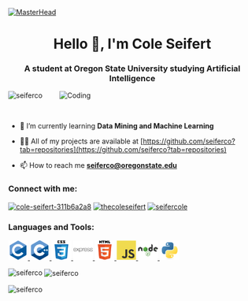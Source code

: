 [![MasterHead](https://png.pngtree.com/thumb_back/fw800/back_our/20190622/ourmid/pngtree-purple-flat-space-planet-banner-background-image_229578.jpg)](https://infowithart.com/wp-content/uploads/2019/01/Cover-image.gif)
<h1 align="center">Hello 👋, I'm Cole Seifert</h1>
<h3 align="center">A student at Oregon State University studying Artificial Intelligence</h3>

<img align="right" alt="Coding" width="400" src="https://miro.medium.com/v2/resize:fit:1360/1*VON9gHTrzeHZbHfXsqfzEA.gif">

<p align="left"> <img src="https://komarev.com/ghpvc/?username=seiferco&label=Profile%20views&color=0e75b6&style=flat" alt="seiferco" /> </p>

<p align="left"> <a href="https://twitter.com/" target="blank"><img src="https://img.shields.io/twitter/follow/?logo=twitter&style=for-the-badge" alt="" /></a> </p>

- 🌱 I’m currently learning **Data Mining and Machine Learning**

- 👨‍💻 All of my projects are available at [https://github.com/seiferco?tab=repositories](https://github.com/seiferco?tab=repositories)

- 📫 How to reach me **seiferco@oregonstate.edu**

<h3 align="left">Connect with me:</h3>
<p align="left">
<a href="https://linkedin.com/in/cole-seifert-311b6a2a8" target="blank"><img align="center" src="https://raw.githubusercontent.com/rahuldkjain/github-profile-readme-generator/master/src/images/icons/Social/linked-in-alt.svg" alt="cole-seifert-311b6a2a8" height="30" width="40" /></a>
<a href="https://instagram.com/thecoleseifert" target="blank"><img align="center" src="https://raw.githubusercontent.com/rahuldkjain/github-profile-readme-generator/master/src/images/icons/Social/instagram.svg" alt="thecoleseifert" height="30" width="40" /></a>
<a href="https://www.leetcode.com/seifercole" target="blank"><img align="center" src="https://raw.githubusercontent.com/rahuldkjain/github-profile-readme-generator/master/src/images/icons/Social/leet-code.svg" alt="seifercole" height="30" width="40" /></a>
</p>

<h3 align="left">Languages and Tools:</h3>
<p align="left"> <a href="https://www.cprogramming.com/" target="_blank" rel="noreferrer"> <img src="https://raw.githubusercontent.com/devicons/devicon/master/icons/c/c-original.svg" alt="c" width="40" height="40"/> </a> <a href="https://www.w3schools.com/cpp/" target="_blank" rel="noreferrer"> <img src="https://raw.githubusercontent.com/devicons/devicon/master/icons/cplusplus/cplusplus-original.svg" alt="cplusplus" width="40" height="40"/> </a> <a href="https://www.w3schools.com/css/" target="_blank" rel="noreferrer"> <img src="https://raw.githubusercontent.com/devicons/devicon/master/icons/css3/css3-original-wordmark.svg" alt="css3" width="40" height="40"/> </a> <a href="https://expressjs.com" target="_blank" rel="noreferrer"> <img src="https://raw.githubusercontent.com/devicons/devicon/master/icons/express/express-original-wordmark.svg" alt="express" width="40" height="40"/> </a> <a href="https://www.w3.org/html/" target="_blank" rel="noreferrer"> <img src="https://raw.githubusercontent.com/devicons/devicon/master/icons/html5/html5-original-wordmark.svg" alt="html5" width="40" height="40"/> </a> <a href="https://developer.mozilla.org/en-US/docs/Web/JavaScript" target="_blank" rel="noreferrer"> <img src="https://raw.githubusercontent.com/devicons/devicon/master/icons/javascript/javascript-original.svg" alt="javascript" width="40" height="40"/> </a> <a href="https://nodejs.org" target="_blank" rel="noreferrer"> <img src="https://raw.githubusercontent.com/devicons/devicon/master/icons/nodejs/nodejs-original-wordmark.svg" alt="nodejs" width="40" height="40"/> </a> <a href="https://www.python.org" target="_blank" rel="noreferrer"> <img src="https://raw.githubusercontent.com/devicons/devicon/master/icons/python/python-original.svg" alt="python" width="40" height="40"/> </a> </p>

<p><img align="left" src="https://github-readme-stats.vercel.app/api/top-langs?username=seiferco&show_icons=true&locale=en&layout=compact" alt="seiferco" /></p>

<p>&nbsp;<img align="center" src="https://github-readme-stats.vercel.app/api?username=seiferco&show_icons=true&locale=en" alt="seiferco" /></p>

<p><img align="center" src="https://github-readme-streak-stats.herokuapp.com/?user=seiferco&" alt="seiferco" /></p>
